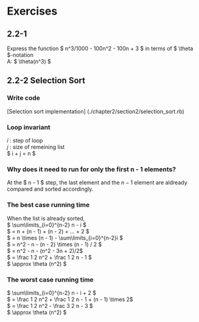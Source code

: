 # Exercises
## 2.2-1
Express the function $ n^3/1000 - 100n^2 - 100n + 3 $ in terms of $ \theta $-notation   
A: $ \theta(n^3) $

## 2.2-2 Selection Sort
### Write code  
[Selection sort implementation] (./chapter2/section2/selection_sort.rb)

### Loop invariant  
$i$ : step of loop  
$j$ : size of remeining list   
$ i + j = n $

### Why does it need to run for only the first n - 1 elements?
At the $ n - 1 $ step, the last element and the $n-1$ element are aldready compared and sorted accordingly.

### The best case running time
When the list is already sorted,   
$ \sum\limits_{i=0}^{n-2} n - i $  
$ = n + (n - 1) + (n - 2) + ... + 2 $  
$ = n \times (n - 1) - \sum\limits_{i=0}^{n-2}i $  
$ = n^2 - n - (n - 2) \times (n - 1) / 2 $  
$ = n^2 - n - (n^2 - 3n + 2)/2$  
$ = \frac 1 2 n^2 + \frac 1 2 n - 1 $   
$ \approx \theta (n^2) $

### The worst case running time
$ \sum\limits_{i=0}^{n-2} n - i + 2 $  
$ = \frac 1 2 n^2 + \frac 1 2 n - 1 + (n - 1) \times 2$  
$ = \frac 1 2 n^2 - \frac 3 2 n - 3 $  
$ \approx \theta (n^2) $

